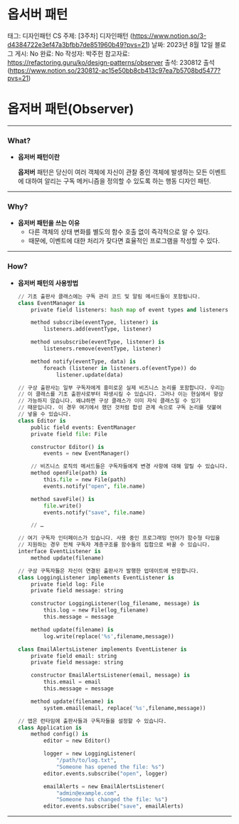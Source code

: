 # 옵서버 패턴

태그: 디자인패턴
CS 주제: [3주차] 디자인패턴 (https://www.notion.so/3-d4384722e3ef47a3bfbb7de851960b49?pvs=21)
날짜: 2023년 8월 12일
블로그 게시: No
완료: No
작성자: 박주헌
참고자료: https://refactoring.guru/ko/design-patterns/observer
출석: 230812 출석 (https://www.notion.so/230812-ac15e50bb8cb413c97ea7b5708bd5477?pvs=21)

# 옵저버 패턴(Observer)

---

### What?

- **옵저버 패턴이란**
    
    **옵저버** 패턴은 당신이 여러 객체에 자신이 관찰 중인 객체에 발생하는 모든 이벤트에 대하여 알리는 구독 메커니즘을 정의할 수 있도록 하는 행동 디자인 패턴.
    

---

### Why?

- **옵저버 패턴을 쓰는 이유**
    - 다른 객체의 상태 변화를 별도의 함수 호출 없이 즉각적으로 알 수 있다.
    - 때문에, 이벤트에 대한 처리가 잦다면 효율적인 프로그램을 작성할 수 있다.

---

### How?

- **옵저버 패턴의 사용방법**
    
    ```python
    // 기초 출판사 클래스에는 구독 관리 코드 및 알림 메서드들이 포함됩니다.
    class EventManager is
        private field listeners: hash map of event types and listeners
    
        method subscribe(eventType, listener) is
            listeners.add(eventType, listener)
    
        method unsubscribe(eventType, listener) is
            listeners.remove(eventType, listener)
    
        method notify(eventType, data) is
            foreach (listener in listeners.of(eventType)) do
                listener.update(data)
    
    // 구상 출판사는 일부 구독자에게 흥미로운 실제 비즈니스 논리를 포함합니다. 우리는
    // 이 클래스를 기초 출판사로부터 파생시킬 수 있습니다. 그러나 이는 현실에서 항상
    // 가능하지 않습니다. 왜냐하면 구상 클래스가 이미 자식 클래스일 수 있기
    // 때문입니다. 이 경우 여기에서 했던 것처럼 합성 관계 속으로 구독 논리를 덧붙여
    // 넣을 수 있습니다.
    class Editor is
        public field events: EventManager
        private field file: File
    
        constructor Editor() is
            events = new EventManager()
    
        // 비즈니스 로직의 메서드들은 구독자들에게 변경 사항에 대해 알릴 수 있습니다.
        method openFile(path) is
            this.file = new File(path)
            events.notify("open", file.name)
    
        method saveFile() is
            file.write()
            events.notify("save", file.name)
    
        // …
    
    // 여기 구독자 인터페이스가 있습니다. 사용 중인 프로그래밍 언어가 함수형 타입을
    // 지원하는 경우 전체 구독자 계층구조를 함수들의 집합으로 바꿀 수 있습니다.
    interface EventListener is
        method update(filename)
    
    // 구상 구독자들은 자신이 연결된 출판사가 발행한 업데이트에 반응합니다.
    class LoggingListener implements EventListener is
        private field log: File
        private field message: string
    
        constructor LoggingListener(log_filename, message) is
            this.log = new File(log_filename)
            this.message = message
    
        method update(filename) is
            log.write(replace('%s',filename,message))
    
    class EmailAlertsListener implements EventListener is
        private field email: string
        private field message: string
    
        constructor EmailAlertsListener(email, message) is
            this.email = email
            this.message = message
    
        method update(filename) is
            system.email(email, replace('%s',filename,message))
    
    // 앱은 런타임에 출판사들과 구독자들을 설정할 수 있습니다.
    class Application is
        method config() is
            editor = new Editor()
    
            logger = new LoggingListener(
                "/path/to/log.txt",
                "Someone has opened the file: %s")
            editor.events.subscribe("open", logger)
    
            emailAlerts = new EmailAlertsListener(
                "admin@example.com",
                "Someone has changed the file: %s")
            editor.events.subscribe("save", emailAlerts)
    ```
    

---